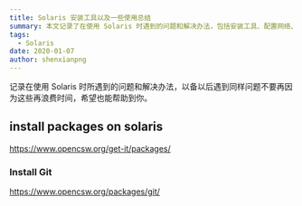 ```yaml
---
title: Solaris 安装工具以及一些使用总结
summary: 本文记录了在使用 Solaris 时遇到的问题和解决办法，包括安装工具、配置网络、安装软件包等，帮助用户更高效地使用 Solaris 系统。
tags:
  - Solaris
date: 2020-01-07
author: shenxianpng
---
```


记录在使用 Solaris 时所遇到的问题和解决办法，以备以后遇到同样问题不要再因为这些再浪费时间，希望也能帮助到你。



## install packages on solaris

https://www.opencsw.org/get-it/packages/

### Install Git

https://www.opencsw.org/packages/git/
